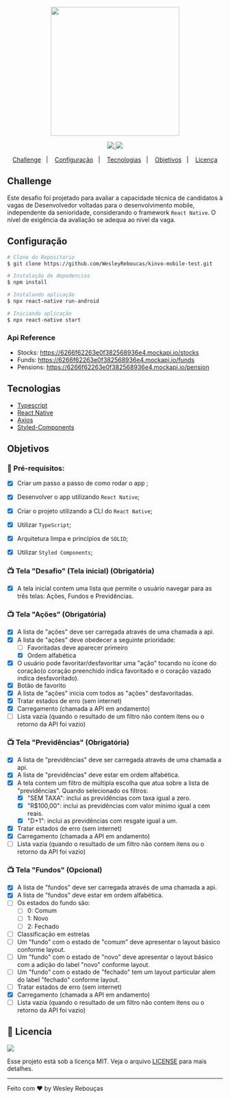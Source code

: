 <p align="center"> 
  <img src='https://github.com/cbfranca/kinvo-front-end-test/blob/master/logo.svg' width="300px"/>
</p>

<p align="center">
	<a href="https://www.linkedin.com/in/wesley-andrade/">	
		<img src="https://img.shields.io/static/v1?label=&message=WesleyAndrade&color=29b6d1&style=flat&logo=linkedin"/>
	</a>
	<a href="https://choosealicense.com/licenses/mit/">	
		<img src="https://img.shields.io/static/v1?label=License&message=MIT&color=00c7c7&style=flat"/>
	</a>
</p>

<p align="center">
  <a href="#challenge">Challenge</a>&nbsp;&nbsp;&nbsp;|&nbsp;&nbsp;&nbsp;
  <a href="#configuração">Configuração</a>&nbsp;&nbsp;&nbsp;|&nbsp;&nbsp;&nbsp;
  <a href="#tecnologias">Tecnologias</a>&nbsp;&nbsp;&nbsp;|&nbsp;&nbsp;&nbsp;
  <a href="#objetivos">Objetivos</a>&nbsp;&nbsp;&nbsp;|&nbsp;&nbsp;&nbsp;
  <a href="#page_with_curl-licencia">Licença</a>
</p>

## Challenge

Este desafio foi projetado para avaliar a capacidade técnica de candidatos à vagas de Desenvolvedor voltadas para o desenvolvimento mobile, independente da senioridade, considerando o framework `React Native`. O nível de exigência da avaliação se adequa ao nível da vaga.


## Configuração
  ```bash
  # Clone do Repositorio
  $ git clone https://github.com/WesleyReboucas/kinvo-mobile-test.git

  # Instalação de depedencias
  $ npm install

  # Instalando aplicação
  $ npx react-native run-android

  # Iniciando aplicação
  $ npx react-native start
  ```
### Api Reference
 - Stocks: https://6266f62263e0f382568936e4.mockapi.io/stocks
 - Funds: https://6266f62263e0f382568936e4.mockapi.io/funds
 - Pensions: https://6266f62263e0f382568936e4.mockapi.io/pension

## Tecnologias

- [Typescript](https://reactjs.org)
- [React Native](https://facebook.github.io/react-native/)
- [Axios](https://github.com/axios/axios)
- [Styled-Components](https://styled-components.com/)



## Objetivos

  ### :page_with_curl: Pré-requisitos:
   - [X] Criar um passo a passo de como rodar o app ;
   - [X] Desenvolver o app utilizando `React Native`;
   - [X] Criar o projeto utilizando a CLI do `React Native`;

   - [X] Utilizar `TypeScript`;
   - [x] Arquitetura limpa e princípios de `SOLID`;
   - [X] Utilizar `Styled Components`;

### 📺 Tela "Desafio" (Tela inicial) (Obrigatória)

  - [X] A tela inicial contem uma lista que permite o usuário navegar para as três telas: Ações, Fundos e Previdências.

### 📺 Tela "Ações" (Obrigatória)

  - [X] A lista de "ações" deve ser carregada através de uma chamada a api.
  - [X] A lista de "ações" deve obedecer a seguinte prioridade:
     - [ ] Favoritadas deve aparecer primeiro
     - [X] Ordem alfabética
  - [X] O usuário pode favoritar/desfavoritar uma "ação" tocando no ícone do coração(o coração preenchido indica favoritado e o coração vazado indica desfavoritado).
  - [X] Botão de favorito
  - [X] A lista de "ações" inicia com todos as "ações" desfavoritadas.
  - [X] Tratar estados de erro (sem internet)
  - [X] Carregamento (chamada a API em andamento)
  - [ ] Lista vazia (quando o resultado de um filtro não contem itens ou o retorno da API foi vazio)

### 📺 Tela "Previdências" (Obrigatória)

  - [X] A lista de "previdências" deve ser carregada através de uma chamada a api.
  - [X] A lista de "previdências" deve estar em ordem alfabética.
  - [X] A tela contem um filtro de múltipla escolha que atua sobre a lista de "previdências". Quando selecionado os filtros:
     - [X] "SEM TAXA": inclui as previdências com taxa igual a zero.
     - [X] "R$100,00": inclui as previdências com valor mínimo igual a cem reais.
     - [X] "D+1": inclui as previdências com resgate igual a um.
  - [X] Tratar estados de erro (sem internet)
  - [X] Carregamento (chamada a API em andamento)
  - [ ] Lista vazia (quando o resultado de um filtro não contem itens ou o retorno da API foi vazio)

### 📺 Tela "Fundos" (Opcional)

  - [X] A lista de "fundos" deve ser carregada através de uma chamada a api.
  - [X] A lista de "fundos" deve estar em ordem alfabética.
  - [ ] Os estados do fundo são:
    - [ ] 0: Comum
    - [ ] 1: Novo
    - [ ] 2: Fechado
  - [ ] Classificação em estrelas 
  - [ ] Um "fundo" com o estado de "comum" deve apresentar o layout básico conforme layout.
  - [ ] Um "fundo" com o estado de "novo" deve apresentar o layout básico com a adição do label "novo" conforme layout.
  - [ ] Um "fundo" com o estado de "fechado" tem um layout particular alem do label "fechado" conforme layout.
  - [ ] Tratar estados de erro (sem internet)
  - [X] Carregamento (chamada a API em andamento)
  - [ ] Lista vazia (quando o resultado de um filtro não contem itens ou o retorno da API foi vazio)

## :page_with_curl: Licencia
<a href="https://choosealicense.com/licenses/mit/">
	<img src="https://img.shields.io/static/v1?label=License&message=2020&color=A31F34&style=flat"/>
</a>

Esse projeto está sob a licença MIT. Veja o arquivo [LICENSE](https://choosealicense.com/licenses/mit/) para mais detalhes.

---

Feito com ♥ by Wesley Rebouças
